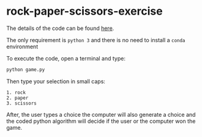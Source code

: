 # rock-paper-scissors-exercise The details of the code can be found [here](https://github.com/lcqsigi/rock-paper-scissors-exercise/blob/main/game.py).The only requirement is `python 3` and there is no need to install a `conda`environmentTo execute the code, open a terminal and type:```shpython game.py```Then type your selection in small caps:    1. rock    2. paper    3. scissorsAfter, the user types a choice the computer will also generate a choice and thecoded python algorithm will decide if the user or the computer won the game.